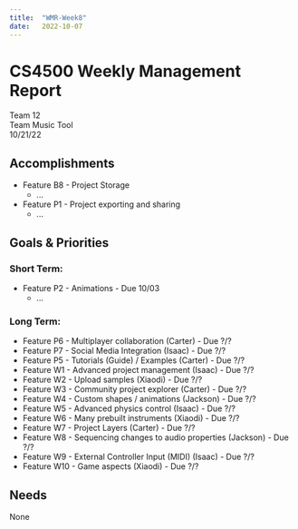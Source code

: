 ```yaml
---
title:  "WMR-Week8"
date:   2022-10-07
---
```

# CS4500 Weekly Management Report

Team 12 \
Team Music Tool \
10/21/22

## Accomplishments

- Feature B8 - Project Storage
  - ...
- Feature P1 - Project exporting and sharing
  - ...

## Goals & Priorities

### Short Term:
- Feature P2 - Animations - Due 10/03
  - ...

### Long Term:
  - Feature P6 - Multiplayer collaboration (Carter) - Due ?/?
  - Feature P7 - Social Media Integration (Isaac) - Due ?/?
  - Feature P5 - Tutorials (Guide) / Examples (Carter) - Due ?/?
  - Feature W1 - Advanced project management (Isaac) - Due ?/?
  - Feature W2 - Upload samples (Xiaodi) - Due ?/?
  - Feature W3 - Community project explorer (Carter) - Due ?/?
  - Feature W4 - Custom shapes / animations (Jackson) - Due ?/?
  - Feature W5 - Advanced physics control (Isaac) - Due ?/?
  - Feature W6 - Many prebuilt instruments (Xiaodi) - Due ?/?
  - Feature W7 - Project Layers (Carter) - Due ?/?
  - Feature W8 - Sequencing changes to audio properties (Jackson) - Due ?/?
  - Feature W9 - External Controller Input (MIDI) (Isaac) - Due ?/?
  - Feature W10 - Game aspects (Xiaodi) - Due ?/?

## Needs

None
